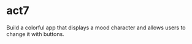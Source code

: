 # act7
Build a colorful app that displays a mood character and allows users to change it with buttons. 
